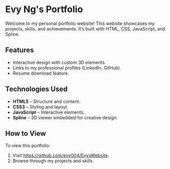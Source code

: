 # Evy Ng's Portfolio

Welcome to my personal portfolio website! This website showcases my projects, skills, and achievements. It’s built with HTML, CSS, JavaScript, and Spline.

## Features

- Interactive design with custom 3D elements.
- Links to my professional profiles (LinkedIn, GitHub).
- Resume download feature.

## Technologies Used

- **HTML5** – Structure and content.
- **CSS3** – Styling and layout.
- **JavaScript** – Interactive elements.
- **Spline** – 3D viewer embedded for creative design.


## How to View

To view this portfolio:

1. Visit https://github.com/evy004/EvysWebsite.
2. Browse through my projects and skills.
